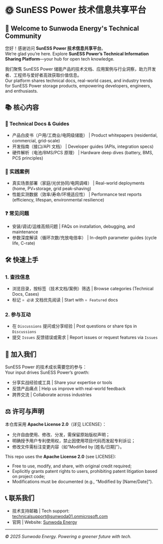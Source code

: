 # 🌞 SunESS Power 技术信息共享平台  
## 🌟 Welcome to Sunwoda Energy's Technical Community  

您好！感谢访问 **SunESS Power 技术信息共享平台**。  
We’re glad you’re here. Explore **SunESS Power’s Technical Information Sharing Platform**—your hub for open tech knowledge.  

我们聚焦 SunESS Power 储能产品的技术文档、应用案例与行业洞察，助力开发者、工程师与爱好者高效获取价值信息。  
Our platform shares technical docs, real-world cases, and industry trends for SunESS Power storage products, empowering developers, engineers, and enthusiasts.  


## 📚 核心内容  
### 🔧 Technical Docs & Guides  
- 产品白皮书（户用/工商业/电网级储能） | Product whitepapers (residential, commercial, grid-scale)  
- 开发指南（接口/API 文档） | Developer guides (APIs, integration specs)  
- 硬件解析（电池/BMS/PCS 原理） | Hardware deep dives (battery, BMS, PCS principles)  

### 🚀 实践案例  
- 真实场景部署（家庭/光伏协同/电网调峰） | Real-world deployments (home, PV+storage, grid peak-shaving)  
- 性能实测数据（效率/寿命/环境适应性） | Performance test reports (efficiency, lifespan, environmental resilience)  

### ❓ 常见问题  
- 安装/调试/运维高频问题 | FAQs on installation, debugging, and maintenance  
- 参数深度解读（循环次数/充放电倍率） | In-depth parameter guides (cycle life, C-rate)  


## 🛠️ 快速上手  
### 1. 查找信息  
- 浏览目录，按标签（技术文档/案例）筛选 | Browse categories (Technical Docs, Cases)  
- 标记 `⭐ 必读` 文档优先阅读 | Start with `⭐ Featured` docs  

### 2. 参与互动  
- 在 `Discussions` 提问或分享经验 | Post questions or share tips in `Discussions`  
- 提交 `Issues` 反馈错误或需求 | Report issues or request features via `Issues`  


## 🤝 加入我们  
SunESS Power 的技术成长需要您的参与：  
Your input drives SunESS Power’s growth:  

- 分享实战经验或工具 | Share your expertise or tools  
- 反馈产品痛点 | Help us improve with real-world feedback  
- 跨界交流 | Collaborate across industries  


## ⚖️ 许可与声明  
本仓库采用 **Apache License 2.0**（详见 LICENSE）：  
- 允许自由使用、修改、分发，需保留原始版权声明；  
- 明确授予用户专利使用权，禁止因使用项目代码而发起专利诉讼；  
- 修改文件需标注变更内容（如“Modified by [姓名/日期]”）。  

This repo uses the **Apache License 2.0** (see LICENSE):  
- Free to use, modify, and share, with original credit required;  
- Explicitly grants patent rights to users, prohibiting patent litigation based on project code;  
- Modifications must be documented (e.g., “Modified by [Name/Date]”).  


## 📞 联系我们  
- 技术支持邮箱 | Tech support: technicalsupport@sunwoda01.onmicrosoft.com
- 官网 | Website: [Sunwoda Energy](https://www.sunwodaenergy.com)  


---  
*© 2025 Sunwoda Energy. Powering a greener future with tech.*  
